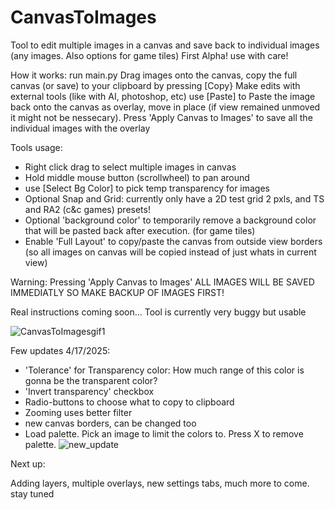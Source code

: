# CanvasToImages
Tool to edit multiple images in a canvas and save back to individual images (any images. Also options for game tiles)
First Alpha! use with care!


How it works: 
run main.py
Drag images onto the canvas, copy the full canvas (or save) to your clipboard by pressing [Copy}
Make edits with external tools (like with AI, photoshop, etc)
use [Paste] to Paste the image back onto the canvas as overlay, move in place (if view remained unmoved it might not be nessecary).
Press 'Apply Canvas to Images' to save all the individual images with the overlay

Tools usage:
- Right click drag to select multiple images in canvas
- Hold middle mouse button (scrollwheel) to pan around
- use [Select Bg Color] to pick temp transparency for images 
- Optional Snap and Grid: currently only have a 2D test grid 2 pxls, and TS and RA2 (c&c games) presets!
- Optional 'background color' to temporarily remove a background color that will be pasted back after execution. (for game tiles)
- Enable 'Full Layout' to copy/paste the canvas from outside view borders (so all images on canvas will be copied instead of just whats in current view)

  
Warning: Pressing 'Apply Canvas to Images' ALL IMAGES WILL BE SAVED IMMEDIATLY SO MAKE BACKUP OF IMAGES FIRST!

Real instructions coming soon...
Tool is currently very buggy but usable

![CanvasToImagesgif1](https://github.com/user-attachments/assets/44ad7e5f-88ce-4c33-827b-30f7992c1751)

Few updates 4/17/2025:

- 'Tolerance' for Transparency color: How much range of this color is gonna be the transparent color?
- 'Invert transparency' checkbox
- Radio-buttons to choose what to copy to clipboard
- Zooming uses better filter
- new canvas borders, can be changed too
- Load palette. Pick an image to limit the colors to. Press X to remove palette.
![new_update](https://github.com/user-attachments/assets/353be46d-cd08-40a5-86f5-2e7684a05378)

Next up: 

Adding layers, multiple overlays, new settings tabs, much more to come. stay tuned







